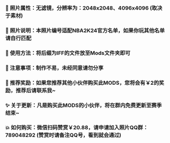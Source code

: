 ### 🏀 照片属性：无滤镜，分辨率为：2048x2048、4096x4096 (取决于素材)

### 🎨 照片说明：本照片编号适配NBA2K24官方名单，如果你玩其他名单请自行匹配

### 🎉 使用方法：将后缀为IFF的文件放至Mods文件夹即可

### 🎃 注意事项：制作不易，未经同意请勿分享

### 🎁 推荐奖励：如果您推荐其他小伙伴购买此MODS，您将会有￥2的奖励，推荐后请联系我~

### ✨ 关于更新：凡是购买此MODS的小伙伴，将在群内免费更新至赛季结束~

### 💥 如何购买：微信扫码赞赏￥20.88，请申请加入照片QQ群：789048292 (赞赏时请备注QQ号，看到就会通过)



